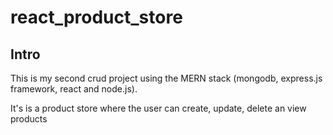 # react_product_store
## Intro
This is my second crud project using the MERN stack (mongodb, express.js framework, react and node.js). 

It's is a product store where the user can create, update, delete an view products
